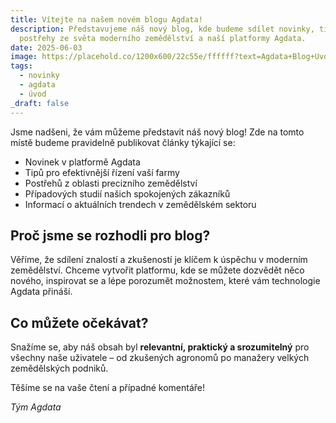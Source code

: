 ```yaml
---
title: Vítejte na našem novém blogu Agdata!
description: Představujeme náš nový blog, kde budeme sdílet novinky, tipy a
  postřehy ze světa moderního zemědělství a naší platformy Agdata.
date: 2025-06-03
image: https://placehold.co/1200x600/22c55e/ffffff?text=Agdata+Blog+Uvod&font=inter
tags:
  - novinky
  - agdata
  - úvod
_draft: false
---
```


Jsme nadšeni, že vám můžeme představit náš nový blog! Zde na tomto místě budeme pravidelně publikovat články týkající se:

- Novinek v platformě Agdata
- Tipů pro efektivnější řízení vaší farmy
- Postřehů z oblasti precizního zemědělství
- Případových studií našich spokojených zákazníků
- Informací o aktuálních trendech v zemědělském sektoru

## Proč jsme se rozhodli pro blog?

Věříme, že sdílení znalostí a zkušeností je klíčem k úspěchu v moderním zemědělství. Chceme vytvořit platformu, kde se můžete dozvědět něco nového, inspirovat se a lépe porozumět možnostem, které vám technologie Agdata přináší.

## Co můžete očekávat?

Snažíme se, aby náš obsah byl **relevantní, praktický a srozumitelný** pro všechny naše uživatele – od zkušených agronomů po manažery velkých zemědělských podniků.

Těšíme se na vaše čtení a případné komentáře!

*Tým Agdata*
